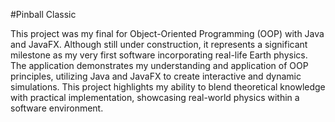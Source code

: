 #Pinball Classic

This project was my final for Object-Oriented Programming (OOP) with Java and JavaFX. Although still under construction, it represents a significant milestone as my very first software incorporating real-life Earth physics. The application demonstrates my understanding and application of OOP principles, utilizing Java and JavaFX to create interactive and dynamic simulations. This project highlights my ability to blend theoretical knowledge with practical implementation, showcasing real-world physics within a software environment.
